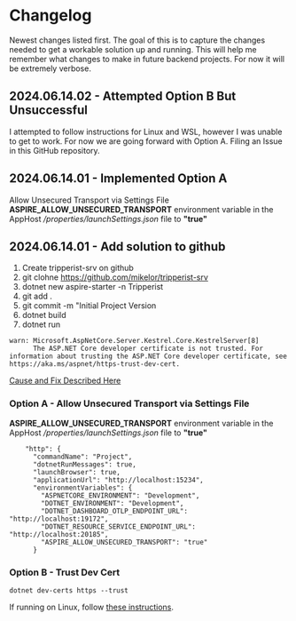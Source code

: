 # Changelog
Newest changes listed first. 
The goal of this is to capture the changes needed to get a workable solution up and running. 
This will help me remember what changes to make in future backend projects. For now it will be extremely verbose.

## 2024.06.14.02 - Attempted Option B But Unsuccessful
I attempted to follow instructions for Linux and WSL, however I was unable to get to work. For now we are going forward with Option A. Filing an Issue in this GitHub repository.

## 2024.06.14.01 - Implemented Option A
Allow Unsecured Transport via Settings File
**ASPIRE_ALLOW_UNSECURED_TRANSPORT** environment variable in the AppHost  */properties/launchSettings.json* file to **"true"**

## 2024.06.14.01 - Add solution to github
1. Create tripperist-srv on github
2. git clohne https://github.com/mikelor/tripperist-srv
3. dotnet new aspire-starter -n Tripperist
4. git add .
5. git commit -m "Initial Project Version
6. dotnet build
7. dotnet run

```
warn: Microsoft.AspNetCore.Server.Kestrel.Core.KestrelServer[8]
      The ASP.NET Core developer certificate is not trusted. For information about trusting the ASP.NET Core developer certificate, see https://aka.ms/aspnet/https-trust-dev-cert.
```
[Cause and Fix Described Here](https://learn.microsoft.com/en-us/aspnet/core/security/enforcing-ssl?view=aspnetcore-8.0&tabs=visual-studio%2Clinux-ubuntu#trust-the-aspnet-core-https-development-certificate-on-windows-and-macos)

### Option A - Allow Unsecured Transport via Settings File
**ASPIRE_ALLOW_UNSECURED_TRANSPORT** environment variable in the AppHost  */properties/launchSettings.json* file to **"true"**
```
    "http": {
      "commandName": "Project",
      "dotnetRunMessages": true,
      "launchBrowser": true,
      "applicationUrl": "http://localhost:15234",
      "environmentVariables": {
        "ASPNETCORE_ENVIRONMENT": "Development",
        "DOTNET_ENVIRONMENT": "Development",
        "DOTNET_DASHBOARD_OTLP_ENDPOINT_URL": "http://localhost:19172",
        "DOTNET_RESOURCE_SERVICE_ENDPOINT_URL": "http://localhost:20185",
        "ASPIRE_ALLOW_UNSECURED_TRANSPORT": "true"
      }
```

### Option B - Trust Dev Cert
```
dotnet dev-certs https --trust
```
If running on Linux, follow [these instructions](https://learn.microsoft.com/en-us/aspnet/core/security/enforcing-ssl?view=aspnetcore-8.0&tabs=visual-studio%2Clinux-ubuntu#ssl-linux).